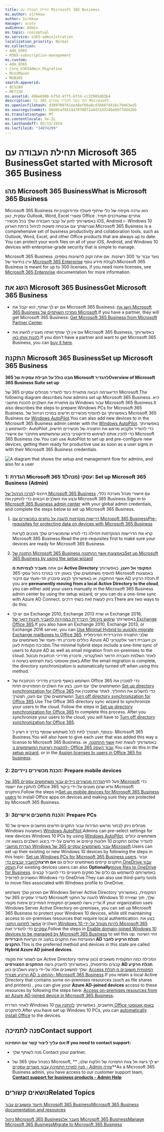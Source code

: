 ```yaml
---
title: תחילת העבודה עם Microsoft 365 Business
ms.author: sirkkuw
author: Sirkkuw
manager: scotv
audience: Admin
ms.topic: conceptual
ms.service: o365-administration
localization_priority: Normal
ms.collection:
- Adm_O365
- M365-subscription-management
ms.custom:
- Adm_O365
- Core_O365Admin_Migration
- MiniMaven
- MSB365
search.appverid:
- BCS160
- MET150
ms.assetid: 496e690b-b75d-4ff5-bf34-cc32905d0364
description: למד כיצד להגדיר עסקיים 365 של Microsoft.
ms.openlocfilehash: d309700761ee48ef66a8cd3886fd416c79463ed5
ms.sourcegitcommit: 66bb5af851947078872a4d31d3246e69f7dd42bb
ms.translationtype: MT
ms.contentlocale: he-IL
ms.lasthandoff: 05/15/2019
ms.locfileid: "34074299"
---
```

# <a name="get-started-with-microsoft-365-business"></a><span data-ttu-id="ae1f6-103">תחילת העבודה עם Microsoft 365 Business</span><span class="sxs-lookup"><span data-stu-id="ae1f6-103">Get started with Microsoft 365 Business</span></span>

## <a name="what-is-microsoft-365-business"></a><span data-ttu-id="ae1f6-104">מהו Microsoft 365 Business</span><span class="sxs-lookup"><span data-stu-id="ae1f6-104">What is Microsoft 365 Business</span></span>

<span data-ttu-id="ae1f6-p101">Microsoft 365 Business הוא ערכה מקיפה של כלי שיתוף פעולה ופרודוקטיביות עסקית, כגון Outlook,‏ Word,‏ Excel ומוצרי Office אחרים שמעודכנים תמיד. באפשרותך להגן על קבצי העבודה שלך בכל מכשירי iOS,‏ Android ו- Windows 10 שברשותך עם אבטחה פשוטה לניהול ברמת הארגון.</span><span class="sxs-lookup"><span data-stu-id="ae1f6-p101">Microsoft 365 Business is a comprehensive set of business productivity and collaboration tools, such as Outlook, Word, Excel, and other Office products that are always up to date. You can protect your work files on all of your iOS, Android, and Windows 10 devices with enterprise-grade security that is simple to manage.</span></span>
  
<span data-ttu-id="ae1f6-107">Microsoft 365 Business נועד עבור עד 300 רשיונות. אם אתה זקוק לרשיונות נוספים, עיין בתיעוד של [Microsoft 365 Enterprise](https://go.microsoft.com/fwlink/p/?linkid=860986) לקבלת מידע נוסף.</span><span class="sxs-lookup"><span data-stu-id="ae1f6-107">Microsoft 365 Business is meant for up to 300 licenses, if you need more licenses, see [Microsoft 365 Enterprise](https://go.microsoft.com/fwlink/p/?linkid=860986) documentation for more information.</span></span> 
  
## <a name="get-microsoft-365-business"></a><span data-ttu-id="ae1f6-108">השג את Microsoft 365 Business</span><span class="sxs-lookup"><span data-stu-id="ae1f6-108">Get Microsoft 365 Business</span></span>

- <span data-ttu-id="ae1f6-109">אם יש לך שותף, הוא יקבל את Microsoft 365 Business: [השג את Microsoft 365 Business ממרכז השותפים של Microsoft](get-microsoft-365-business.md).</span><span class="sxs-lookup"><span data-stu-id="ae1f6-109">If you have a partner, they will get Microsoft 365 Business: [Get Microsoft 365 Business from Microsoft Partner Center](get-microsoft-365-business.md).</span></span>
    
- <span data-ttu-id="ae1f6-110">אם אין לך שותף ואתה מעוניין להשיג את Microsoft 365 Business, באפשרותך [לקנות אותו כאן](https://www.microsoft.com/en-us/microsoft-365/business).</span><span class="sxs-lookup"><span data-stu-id="ae1f6-110">If you don't have a partner and want to get Microsoft 365 Business, you can [buy it here](https://www.microsoft.com/en-us/microsoft-365/business).</span></span>
    
## <a name="set-up-microsoft-365-business"></a><span data-ttu-id="ae1f6-111">התקנת Microsoft 365 Business</span><span class="sxs-lookup"><span data-stu-id="ae1f6-111">Set up Microsoft 365 Business</span></span>

 <span data-ttu-id="ae1f6-112">**מבט כולל על חבילת עסקית של 365 Microsoft להגדיר**</span><span class="sxs-lookup"><span data-stu-id="ae1f6-112">**Overview of Microsoft 365 Business Suite set up**</span></span>
  
<span data-ttu-id="ae1f6-113">הדיאגרמה הבאה מתארת כיצד להגדיר מנהלים עסקיים 365 של Microsoft.</span><span class="sxs-lookup"><span data-stu-id="ae1f6-113">The following diagram describes how admins set up Microsoft 365 Business.</span></span> <span data-ttu-id="ae1f6-114">היא גם מתארת את השלבים להכנת מחשבי Windows עבור Microsoft 365 Business.</span><span class="sxs-lookup"><span data-stu-id="ae1f6-114">It also describes the steps to prepare Windows PCs for Microsoft 365 Business.</span></span> <span data-ttu-id="ae1f6-115">באפשרותך גם להוסיף מכשירים חדשים במרכז הניהול של Microsoft 365 Business עם [Windows AutoPilot](add-autopilot-devices-and-profile.md).</span><span class="sxs-lookup"><span data-stu-id="ae1f6-115">You can also add new devices to in the Microsoft 365 Business admin center with the [Windows AutoPilot](add-autopilot-devices-and-profile.md).</span></span> <span data-ttu-id="ae1f6-116">באפשרותך להשתמש ב- AutoPilot כדי להגדיר ולקבוע מראש את התצורה של מכשירים חדשים, כדי להכין אותם לשימוש פרודוקטיבי ברגע שהמשתמש מתחבר עם אישורי Microsoft 365 Business שלו.</span><span class="sxs-lookup"><span data-stu-id="ae1f6-116">You can use AutoPilot to set up and pre-configure new devices, getting them ready for productive use as soon as a user signs in with their Microsoft 365 Business credentials.</span></span>
  
![A diagram that shows the setup and management flow for admins, and also for a user](media/249f81fc-7e79-44c7-8425-3a0b7b651c3b.png)
  
### <a name="1-set-up-microsoft-365-business-admin"></a><span data-ttu-id="ae1f6-118">1: הגדרת Microsoft 365 עסקי (מנהל)</span><span class="sxs-lookup"><span data-stu-id="ae1f6-118">1: Set up Microsoft 365 Business (Admin)</span></span>

<span data-ttu-id="ae1f6-119">היכנס ל[מרכז הניהול של Microsoft 365 Business](https://portal.office.com/adminportal/home) עם אישורי מנהל מערכת כללי, ובצע את השלבים הבאים כדי להתקין את Microsoft 365 Business.</span><span class="sxs-lookup"><span data-stu-id="ae1f6-119">Sign in to [Microsoft 365 Business admin center](https://portal.office.com/adminportal/home) with your global admin credentials, and complete the steps below to set up Microsoft 365 Business.</span></span> 
  
1. [<span data-ttu-id="ae1f6-120">דרישות מוקדמות להגנה על נתונים במכשירים עם Microsoft 365 Business</span><span class="sxs-lookup"><span data-stu-id="ae1f6-120">Pre-requisites for protecting data on devices with Microsoft 365 Business</span></span>](pre-requisites-for-data-protection.md)
    
    <span data-ttu-id="ae1f6-121">קרא את הדרישות המוקדמות תחילה כדי לוודא שהמכשירים שלך מוכנים לקראת Microsoft 365 Business.</span><span class="sxs-lookup"><span data-stu-id="ae1f6-121">Read the pre-requisites first to make sure your devices are ready for Microsoft 365 Business.</span></span>
    
2. [<span data-ttu-id="ae1f6-122">התקנה של Microsoft 365 Business באמצעות אשף ההתקנה</span><span class="sxs-lookup"><span data-stu-id="ae1f6-122">Set up Microsoft 365 Business by using the setup wizard</span></span>](set-up.md)
    
    <span data-ttu-id="ae1f6-123">אם אתה **מעביר לצמיתות מ Active Directory המקומי אל הענן**, באפשרותך להוסיף משתמשים שלך באופן ידני במרכז ניהול עסקי 365 Microsoft באמצעות אשף ההתקנה, או באפשרותך לבצע סינכרון חד-פעמי עם חיבור AD תכלת הרקיע.</span><span class="sxs-lookup"><span data-stu-id="ae1f6-123">If you are **permanently moving from a local Active Directory to the cloud**, you can either add your users manually in the Microsoft 365 Business admin center by using the setup wizard, or you can do a one-time sync with Azure AD Connect.</span></span> <span data-ttu-id="ae1f6-124">ניתן לעשות זאת בשתי דרכים:</span><span class="sxs-lookup"><span data-stu-id="ae1f6-124">There are two ways to do this:</span></span> 
    
  - <span data-ttu-id="ae1f6-125">אם יש לך Exchange 2010, Exchange 2013 או שרת Exchange 2016, באפשרותך [שימוש מינימלי היברידית במהירות להעביר תיבות דואר של Exchange Office 365](https://support.office.com/article/fdecceed-0702-4af3-85be-f2a0013937ef).</span><span class="sxs-lookup"><span data-stu-id="ae1f6-125">If you also have an Exchange 2010, Exchange 2013, or Exchange 2016 server, you can [Use Minimal Hybrid to quickly migrate Exchange mailboxes to Office 365](https://support.office.com/article/fdecceed-0702-4af3-85be-f2a0013937ef).</span></span> <span data-ttu-id="ae1f6-126">שלבי התצורה ההיברידית המינימלית כוללים סינכרון חד-פעמי של משתמשים עם Azure AD וכן העברת דואר אלקטרוני מסביבה מקומית לענן.</span><span class="sxs-lookup"><span data-stu-id="ae1f6-126">The minimal hybrid steps include a one-time sync of users to Azure AD as well as email migration from on-premises to the cloud.</span></span> <span data-ttu-id="ae1f6-127">לאחר השלמת העברת הדואר האלקטרוני, סינכרון מדריכי הכתובות מבוטל באופן אוטומטי בעת השימוש בשיטה זו.</span><span class="sxs-lookup"><span data-stu-id="ae1f6-127">After the email migration is complete, the directory synchronization is automatically turned off when using this method.</span></span>
    
  - <span data-ttu-id="ae1f6-p105">השתמש באשף סינכרון מדריכי הכתובות של Office 365 כדי לסנכרן את המשתמשים שלך עם הענן. בצע את השלבים המפורטים תחת [Set up directory synchronization for Office 365](https://support.office.com/article/1b3b5318-6977-42ed-b5c7-96fa74b08846) כדי להשלים את התהליך. לאחר שתסנכרן את המשתמשים שלך עם הענן, תצטרך [Turn off directory synchronization for Office 365](https://support.office.com/article/ee5f861e-bd48-4267-83d1-a4ead4b4a00d).</span><span class="sxs-lookup"><span data-stu-id="ae1f6-p105">Use The Office 365 directory sync wizard to synchronize your users to the cloud. Follow the steps in [Set up directory synchronization for Office 365](https://support.office.com/article/1b3b5318-6977-42ed-b5c7-96fa74b08846) to complete this process. After you synchronize your users to the cloud, you will have to [Turn off directory synchronization for Office 365](https://support.office.com/article/ee5f861e-bd48-4267-83d1-a4ead4b4a00d).</span></span>
    
    <span data-ttu-id="ae1f6-131">בנוסף, תצטרך לתת לכל משתמש שנוסף בדרך זו רשיון ל- Microsoft 365 Business.</span><span class="sxs-lookup"><span data-stu-id="ae1f6-131">You will also have to give each user that was added this way a license to Microsoft 365 Business.</span></span> <span data-ttu-id="ae1f6-132">באפשרותך לעשות זאת [אשף ההתקנה](set-up.md), או [להקצות רשיונות המשתמשים ב- Office 365 עבור העסק](https://support.office.com/article/997596B5-4173-4627-B915-36ABAC6786DC).</span><span class="sxs-lookup"><span data-stu-id="ae1f6-132">You can do this in the [setup wizard](set-up.md), or in the [Assign licenses to users in Office 365 for business](https://support.office.com/article/997596B5-4173-4627-B915-36ABAC6786DC).</span></span>
    
### <a name="2-prepare-mobile-devices"></a><span data-ttu-id="ae1f6-133">2: הכנת מכשירים ניידים</span><span class="sxs-lookup"><span data-stu-id="ae1f6-133">2: Prepare mobile devices</span></span>

<span data-ttu-id="ae1f6-134">פעל לפי[הגדרת מכשירים ניידים עבור משתמשים עסקיים 365 של Microsoft](set-up-mobile-devices.md) כדי להתקין את יישומי Office וודא שהם מוגנים על-ידי ביקור 365 Microsoft והתקנים.</span><span class="sxs-lookup"><span data-stu-id="ae1f6-134">Follow the steps in[Set up mobile devices for Microsoft 365 Business users](set-up-mobile-devices.md) to install Office apps on devices and making sure they are protected by Microsoft 365 Business.</span></span> 
  
### <a name="3-prepare-pcs"></a><span data-ttu-id="ae1f6-135">3: הכנת מחשבים אישיים</span><span class="sxs-lookup"><span data-stu-id="ae1f6-135">3: Prepare PCs</span></span>

<span data-ttu-id="ae1f6-136">מנהלים ניתן לבחור מראש הגדרות עבור התקנים חדשים מחשבים אישיים של 10 Windows באמצעות [Windows AutoPilot](add-autopilot-devices-and-profile.md).</span><span class="sxs-lookup"><span data-stu-id="ae1f6-136">Admins can pre-select settings for new devices Windows 10 PCs by using [Windows AutoPilot](add-autopilot-devices-and-profile.md).</span></span> <span data-ttu-id="ae1f6-137">משתמשים יכולים להגדיר שלהם התקנים 10 חלונות קיימים או חדשים על-ידי ביצוע השלבים בנושא זה: [הגדרת מחשבי Windows עבור משתמשים עסקיים 365 של Microsoft](set-up-windows-devices.md).</span><span class="sxs-lookup"><span data-stu-id="ae1f6-137">Users can set up their existing or new Windows 10 devices by following the steps in this topic: [Set up Windows PCs for Microsoft 365 Business users](set-up-windows-devices.md).</span></span> <span data-ttu-id="ae1f6-138">עבור התקנים קיימים משתמשים יכולים גם **אם תרצה**[להעביר קבצים כדי OneDrive עבור העסק](move-files-to-onedrive.md).</span><span class="sxs-lookup"><span data-stu-id="ae1f6-138">For existing devices users can also **Optionally**[move files to OneDrive for Business](move-files-to-onedrive.md).</span></span> <span data-ttu-id="ae1f6-139">באפשרותם להשתמש גם כלים של ספקים חיצוניים כדי להעביר קבצים המשויכים לפרופיל Windows כדי OneDrive.</span><span class="sxs-lookup"><span data-stu-id="ae1f6-139">They can also use third-party tools to move files associated with Windows profile to OneDrive.</span></span>
  
<span data-ttu-id="ae1f6-140">אם הארגון שלך משתמש Windows Server Active Directory המקומית, באפשרותך להגדיר עסקיים 365 של Microsoft להגנה על התקני Windows 10 שלך, תוך שמירה עדיין גישה למשאבים המקומית המחייבים אימות מקומי.</span><span class="sxs-lookup"><span data-stu-id="ae1f6-140">If your organization uses Windows Server Active Directory on-premises, you can set up Microsoft 365 Business to protect your Windows 10 devices, while still maintaining access to on-premises resources that require local authentication.</span></span> <span data-ttu-id="ae1f6-141">בצע את השלבים [אפשר לתחום התקני Windows 10 להיות מנוהל על-ידי Microsoft 365 עסקיים](manage-windows-devices.md) כדי להגדיר זאת.</span><span class="sxs-lookup"><span data-stu-id="ae1f6-141">Follow the steps in [Enable domain-joined Windows 10 devices to be managed by Microsoft 365 Business](manage-windows-devices.md) to set this up.</span></span> <span data-ttu-id="ae1f6-142">זוהי השיטה המועדפת ואת התקנים במצב זה נקראות **היברידית AD תכלת הרקיע לחבר התקנים**.</span><span class="sxs-lookup"><span data-stu-id="ae1f6-142">This is the preferred method and devices in this state are called **Hybrid Azure AD joined devices**.</span></span> 
  
<span data-ttu-id="ae1f6-143">אם לשמור את מקומי Active Directory המכילה כמה המקומית משאבים (כגון שיתופי קבצים ומדפסות), באפשרותך להעניק גישה **ההתקנים המצורפים AD תכלת הרקיע** שלך למשאבים אלה על-ידי ביצוע השלבים כאן: [Access המקומית משאבים מ תכלת הרקיע מצורף AD ההתקן ב- Microsoft 365 Business](access-resources.md).</span><span class="sxs-lookup"><span data-stu-id="ae1f6-143">If you retain a local Active Directory that contains some on-premises resources (such as file shares and printers) , you can give your **Azure AD-joined devices** access to these resources by following the steps here: [Access on-premises resources from an Azure AD-joined device in Microsoft 365 Business](access-resources.md).</span></span>
  
<span data-ttu-id="ae1f6-144">לאחר הגדרת Windows 10 מחשבים, באפשרותך [להתקין את Office באופן אוטומטי](auto-install-or-uninstall-office.md) להתקנים.</span><span class="sxs-lookup"><span data-stu-id="ae1f6-144">After you have set up Windows 10 PCs, you can [automatically install Office](auto-install-or-uninstall-office.md) to the devices.</span></span> 
  
## <a name="contact-support"></a><span data-ttu-id="ae1f6-145">פנה לתמיכה</span><span class="sxs-lookup"><span data-stu-id="ae1f6-145">Contact support</span></span>

 <span data-ttu-id="ae1f6-146">**אם עליך ליצור קשר עם התמיכה:**</span><span class="sxs-lookup"><span data-stu-id="ae1f6-146">**If you need to contact support:**</span></span>
  
- <span data-ttu-id="ae1f6-147">פנה לשותף שלך.</span><span class="sxs-lookup"><span data-stu-id="ae1f6-147">Contact your partner.</span></span>
    
- <span data-ttu-id="ae1f6-148">כמנהל עסקי 365 של Microsoft, יש לך גישה אל צוות התמיכה של הלקוח שלנו, \*\* [פנה למרכז התמיכה עבור מוצרים עסקיים - Admin עזרה](https://support.office.com/article/32a17ca7-6fa0-4870-8a8d-e25ba4ccfd4b)\*\*</span><span class="sxs-lookup"><span data-stu-id="ae1f6-148">As a Microsoft 365 Business admin, you have access to our customer support team, **[Contact support for business products - Admin Help](https://support.office.com/article/32a17ca7-6fa0-4870-8a8d-e25ba4ccfd4b)**</span></span>
    
## <a name="related-topics"></a><span data-ttu-id="ae1f6-149">נושאים קשורים</span><span class="sxs-lookup"><span data-stu-id="ae1f6-149">Related Topics</span></span>
[<span data-ttu-id="ae1f6-150">תיעוד ומשאבים עבור Microsoft 365 Business</span><span class="sxs-lookup"><span data-stu-id="ae1f6-150">Microsoft 365 Business documentation and resources</span></span>](https://go.microsoft.com/fwlink/p/?linkid=853701)
  
<span data-ttu-id="ae1f6-151">[ניהול Microsoft 365 Business](manage.md)[מעבר אל Microsoft 365 Business](migrate-to-microsoft-365-business.md)</span><span class="sxs-lookup"><span data-stu-id="ae1f6-151">[Manage Microsoft 365 Business](manage.md)[Migrate to Microsoft 365 Business](migrate-to-microsoft-365-business.md)</span></span>
  


